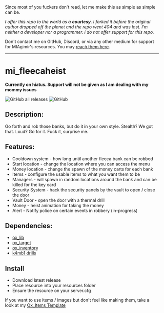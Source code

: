 Since most of you fuckers don't read, let me make this as simple as simple can be.

*I offer this repo to the world as a **courtesy**. I forked it before the original author dropped off the planet and the repo went 404 and was lost. I'm neither a developer nor a programmer. I do not offer support for this repo.*

Don't contact me on GitHub, Discord, or via any other medium for support for MIAgimir's resources. You may [reach them here](https://github.com/Mesa-Indigo).

---

# mi_fleecaheist

**Currently on hiatus. Support will not be given as I am dealing with my mommy issues**

![GitHub all releases](https://img.shields.io/github/downloads/MesaIndigo/mi_fleecaheist/total)
![GitHub](https://img.shields.io/github/license/MesaIndigo/mi_fleecaheist)

## Description:
Go forth and rob those banks, but do it in your own style. Stealth? We got that. Loud? Go for it. Fuck it, surprise me.

## Features:
* Cooldown system - how long until another fleeca bank can be robbed
* Start location - change the location where you can access the menu
* Money location - change the spawn of the money carts for each bank
* Items - configure the usable items to what you want them to be
* Managers - will spawn in random locations around the bank and can be killed for the key card
* Security System - hack the security panels by the vault to open / close the door
* Vault Door - open the door with a thermal drill
* Money - heist animation for taking the money
* Alert - Notify police on certain events in robbery (in-progress)

## Dependencies:
- [ox_lib](https://github.com/overextended/ox_lib)
- [ox_target](https://github.com/overextended/ox_target)
- [ox_inventory](https://github.com/overextended/ox_inventory)
- [k4mb1 drills](https://www.k4mb1maps.com/package/5043926)

## Install
- Download latest release
- Place resource into your resources folder
- Ensure the resource on your server.cfg

If you want to use items / images but don't feel like making them, take a look at my [Ox_Items Template](https://github.com/MIAgimir/Ox_Inventory-ItemsTemplate/releases)
